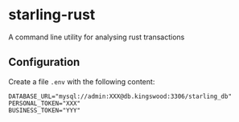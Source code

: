 # starling-rust

A command line utility for analysing rust transactions


## Configuration

Create a file `.env` with the following content:

```
DATABASE_URL="mysql://admin:XXX@db.kingswood:3306/starling_db"
PERSONAL_TOKEN="XXX"
BUSINESS_TOKEN="YYY"
```